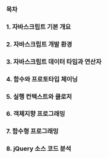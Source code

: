 ### 목차

### 1. 자바스크립트 기본 개요

### 2. 자바스크립트 개발 환경

### 3. 자바스크립트 데이터 타입과 연산자

### 4. 함수와 프로토타입 체이닝

### 5. 실행 컨텍스트와 클로저

### 6. 객체지향 프로그래밍

### 7. 함수형 프로그래밍

### 8. jQuery 소스 코드 분석

